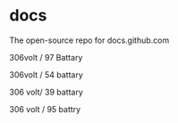 # docs
The open-source repo for docs.github.com

306volt / 97 Battary
 
306volt / 54 battary

306 volt/ 39 battary

306 volt / 95 battry


